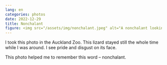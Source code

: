 ```yaml
---
lang: en
categories: photos
date: 2022-12-29
title: Nonchalant
figure: <img src="/assets/img/nonchalant.jpeg" alt="A nonchalant looking lizard in a container.">
---
```

I took this photo in the Auckland Zoo. This lizard stayed still the whole time while I was around. I see pride and disgust on its face.

This photo helped me to remember this word – nonchalant.